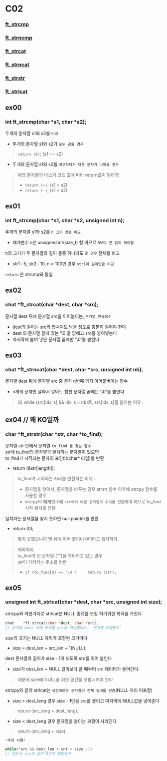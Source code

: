 # C02

### [ft_strcmp](#ex00)
### [ft_strncmp](#ex01)
### [ft_strcat](#ex02)
### [ft_strncat](#ex03)
### [ft_strstr](#ex04)
### [ft_strlcat](#ex05)

## ex00 
### int     ft_strcmp(char *s1, char *s2);
두개의 문자열 s1와 s2를 `비교`
-   두개의 문자열 s1와 s2가 `모두 같을 경우`
>   `return (0)`; (s1 == s2)
-   두개의 문자열 s1와 s2를 `비교하다가 다른 문자가 나왔을 경우`
>   해당 문자들의 아스키 코드 값에 따라 return값이 달라짐<br>
>   -   `return (+)`; (s1 > s2)
>   -   `return (-)`; (s1 < s2)

## ex01 
### int     ft_strcmp(char *s1, char *s2, unsigned int n);
두개의 문자열 s1와 s2를 `n 크기 만큼 비교`<br>
-   매개변수 n은 unsigned int(size_t) 형 이므로 `0보다 큰 값이 와야함`<br>

n의 크기가 두 문자열의 길이 둘중 하나라도 `클 경우` 전체를 비교<br>
-   str1 : 5, str2 : 10, n = 100인 경우 `str1이 길이만큼 비교`<br>

`return` 은 strcmp와 동일 


## ex02 
### chat    *ft_strcat(char *dest, char *src);
문자열 dest 뒤에 문자열 src을 이어붙이는, `문자열 연결함수`
-   dest의 길이는 src와 합쳐져도 남을 정도로 충분히 길어야 한다
-   dest 의 문자열 끝에 있는 '\0'을 없애고 src를 붙여넣는다
-   마지막에 붙여 넣은 문자열 끝에만 '\0'를 붙인다


## ex03 
### chat    *ft_strncat(char *dest, char *src, unsigned int nb);
문자열 dest 뒤에 문자열 src 중 문자 n번째 까지 이어붙버이는 함수
-   n개의 문자만 잘라서 넣어도 합친 문자열 끝에는 '\0'를 붙인다
>   Q) while (src[idx_s] && idx_s < nb)로, src[idx_s]를 붙이는 이유 : 


## ex04   // 왜 KO일까
### char    *ft_strstr(char *str, char *to_find);
문자열 str 안에서 문자열 `to_find 를 찾는 함수`<br>
str에 to_find의 문자열과 일치하는 문자열이 있으면<br>
to_find가 시작되는 문자의 포인터(char* 타입)를 반환<br>
-   return (&str[length]);<br>
>   to_find가 시작하는 자리를 반환하는 이유 : <br>
>   -   문자열을 찾아서, 문자열을 바꾸는 경우 strstr 함수 이후에 strcpy 함수를 사용할 경우<br>
>   -   strcpy의 매개변수에 `str에서 바꿀 문자열의 위치를 전달`해야 하므로 to_find 시작 위치를 전달

일치하는 문자열을 찾지 못하면 null pointer를 반환
-   return (0);
>   찾지 못했으니까 맨 뒤에 이어 붙이니 0이라고 생각하기

>   예외처리<br>
>   to_find가 빈 문자열 ("")을 가리키고 있는 경우<br>
>   str이 가리키는 주소를 반환
>   -   `if (to_find[0] == '\0')     return (str);`

## ex05 
### unsigned int    ft_strlcat(char *dest, char *src, unsigned int size);
strlcpy와 마찬가지로 strlcat은 NULL 종료를 보장 하기위한 목적을 가진다<br>
```.c
chat    *ft_strcat(char *dest, char *src);
// 문자열 dest 뒤에 문자열 src을 이어붙이는, `문자열 연결함수`
```
size의 크기는 NULL 자리가 포함된 크기이다<br>
-   size = dest_len + src_len + 1(NULL);

dest 문자열의 길이가 size - 1이 되도록 src를 이어 붙인다<br>
-   size가 dest_len + NULL 길이보다 클 때부터 src 데이터가 들어간다.
>   때문에 size에 NULL을 위한 공간을 포함시켜야 한다 

strlcpy와 같이 strlcat는 `생성하려는 문자열의 전체 길이를 반환`(NULL 자리 미포함)  
-   size > dest_leng 경우 size - 1만큼 src를 붙이고 마지막에 NULL값을 넣어준다
>   return (src_leng + dest_leng);
-   size < dest_leng 경우 문자열을 붙이는 과정이 사라진다
>   return (src_leng + size);
```.c
*주의 사항*

while(*src && dest_len + cnt < size -1)
// 반드시 src의 값이 0인지 확인하기
```






